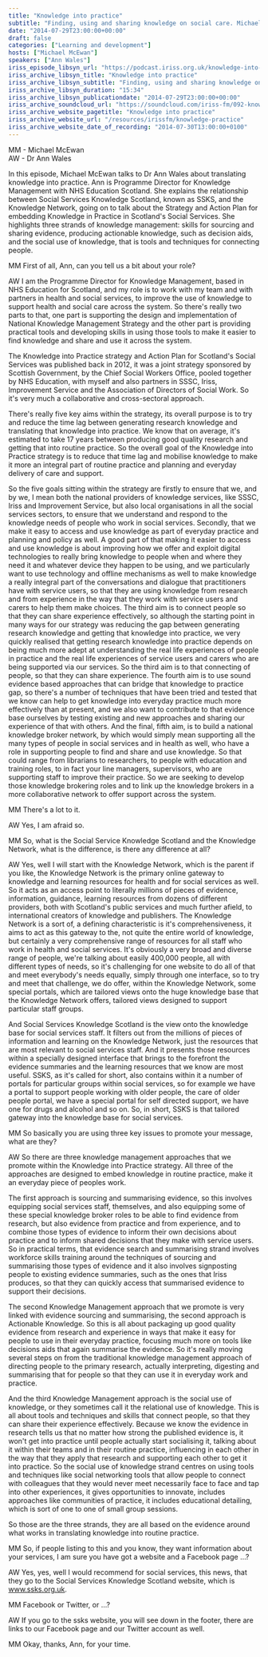 ```yaml
---
title: "Knowledge into practice"
subtitle: "Finding, using and sharing knowledge on social care. Michael McEwan of Able Radio talks to Dr Ann Wales about translating knowledge into practice."
date: "2014-07-29T23:00:00+00:00"
draft: false
categories: ["Learning and development"]
hosts: ["Michael McEwan"]
speakers: ["Ann Wales"]
iriss_episode_libsyn_url: "https://podcast.iriss.org.uk/knowledge-into-practice-1"
iriss_archive_libsyn_title: "Knowledge into practice"
iriss_archive_libsyn_subtitle: "Finding, using and sharing knowledge on social care. Michael McEwan of Able Radio talks to Dr Ann Wales about translating knowledge into practice."
iriss_archive_libsyn_duration: "15:34"
iriss_archive_libsyn_publicationdate: "2014-07-29T23:00:00+00:00"
iriss_archive_soundcloud_url: "https://soundcloud.com/iriss-fm/092-knowledge-into-practice"
iriss_archive_website_pagetitle: "Knowledge into practice"
iriss_archive_website_url: "/resources/irissfm/knowledge-practice"
iriss_archive_website_date_of_recording: "2014-07-30T13:00:00+0100"
---
```

MM - Michael McEwan  
AW - Dr Ann Wales

In this episode, Michael McEwan talks to Dr Ann Wales about translating knowledge into practice. Ann is Programme Director for Knowledge Management with NHS Education Scotland. She explains the relationship between Social Services Knowledge Scotland, known as SSKS, and the Knowledge Network, going on to talk about the Strategy and Action Plan for embedding Knowledge in Practice in Scotland's Social Services. She highlights three strands of knowledge management: skills for sourcing and sharing evidence, producing actionable knowledge, such as decision aids, and the social use of knowledge, that is tools and techniques for connecting people.

MM First of all, Ann, can you tell us a bit about your role?

AW I am the Programme Director for Knowledge Management, based in NHS Education for Scotland, and my role is to work with my team and with partners in health and social services, to improve the use of knowledge to support health and social care across the system. So there's really two parts to that, one part is supporting the design and implementation of National Knowledge Management Strategy and the other part is providing practical tools and developing skills in using those tools to make it easier to find knowledge and share and use it across the system.

The Knowledge into Practice strategy and Action Plan for Scotland's Social Services was published back in 2012, it was a joint strategy sponsored by Scottish Government, by the Chief Social Workers Office, pooled together by NHS Education, with myself and also partners in SSSC, Iriss, Improvement Service and the Association of Directors of Social Work. So it's very much a collaborative and cross-sectoral approach.

There's really five key aims within the strategy, its overall purpose is to try and reduce the time lag between generating research knowledge and translating that knowledge into practice. We know that on average, it's estimated to take 17 years between producing good quality research and getting that into routine practice. So the overall goal of the Knowledge into Practice strategy is to reduce that time lag and mobilise knowledge to make it more an integral part of routine practice and planning and everyday delivery of care and support.

So the five goals sitting within the strategy are firstly to ensure that we, and by we, I mean both the national providers of knowledge services, like SSSC, Iriss and Improvement Service, but also local organisations in all the social services sectors, to ensure that we understand and respond to the knowledge needs of people who work in social services. Secondly, that we make it easy to access and use knowledge as part of everyday practice and planning and policy as well. A good part of that making it easier to access and use knowledge is about improving how we offer and exploit digital technologies to really bring knowledge to people when and where they need it and whatever device they happen to be using, and we particularly want to use technology and offline mechanisms as well to make knowledge a really integral part of the conversations and dialogue that practitioners have with service users, so that they are using knowledge from research and from experience in the way that they work with service users and carers to help them make choices. The third aim is to connect people so that they can share experience effectively, so although the starting point in many ways for our strategy was reducing the gap between generating research knowledge and getting that knowledge into practice, we very quickly realised that getting research knowledge into practice depends on being much more adept at understanding the real life experiences of people in practice and the real life experiences of service users and carers who are being supported via our services. So the third aim is to that connecting of people, so that they can share experience. The fourth aim is to use sound evidence based approaches that can bridge that knowledge to practice gap, so there's a number of techniques that have been tried and tested that we know can help to get knowledge into everyday practice much more effectively than at present, and we also want to contribute to that evidence base ourselves by testing existing and new approaches and sharing our experience of that with others. And the final, fifth aim, is to build a national knowledge broker network, by which would simply mean supporting all the many types of people in social services and in health as well, who have a role in supporting people to find and share and use knowledge. So that could range from librarians to researchers, to people with education and training roles, to in fact your line managers, supervisors, who are supporting staff to improve their practice. So we are seeking to develop those knowledge brokering roles and to link up the knowledge brokers in a more collaborative network to offer support across the system.

MM There's a lot to it.

AW Yes, I am afraid so.

MM So, what is the Social Service Knowledge Scotland and the Knowledge Network, what is the difference, is there any difference at all?

AW Yes, well I will start with the Knowledge Network, which is the parent if you like, the Knowledge Network is the primary online gateway to knowledge and learning resources for health and for social services as well. So it acts as an access point to literally millions of pieces of evidence, information, guidance, learning resources from dozens of different providers, both with Scotland's public services and much further afield, to international creators of knowledge and publishers. The Knowledge Network is a sort of, a defining characteristic is it's comprehensiveness, it aims to act as this gateway to the, not quite the entire world of knowledge, but certainly a very comprehensive range of resources for all staff who work in health and social services. It's obviously a very broad and diverse range of people, we're talking about easily 400,000 people, all with different types of needs, so it's challenging for one website to do all of that and meet everybody's needs equally, simply through one interface, so to try and meet that challenge, we do offer, within the Knowledge Network, some special portals, which are tailored views onto the huge knowledge base that the Knowledge Network offers, tailored views designed to support particular staff groups.

And Social Services Knowledge Scotland is the view onto the knowledge base for social services staff. It filters out from the millions of pieces of information and learning on the Knowledge Network, just the resources that are most relevant to social services staff. And it presents those resources within a specially designed interface that brings to the forefront the evidence summaries and the learning resources that we know are most useful. SSKS, as it's called for short, also contains within it a number of portals for particular groups within social services, so for example we have a portal to support people working with older people, the care of older people portal, we have a special portal for self directed support, we have one for drugs and alcohol and so on. So, in short, SSKS is that tailored gateway into the knowledge base for social services.

MM So basically you are using three key issues to promote your message, what are they?

AW So there are three knowledge management approaches that we promote within the Knowledge into Practice strategy. All three of the approaches are designed to embed knowledge in routine practice, make it an everyday piece of peoples work.

The first approach is sourcing and summarising evidence, so this involves equipping social services staff, themselves, and also equipping some of these special knowledge broker roles to be able to find evidence from research, but also evidence from practice and from experience, and to combine those types of evidence to inform their own decisions about practice and to inform shared decisions that they make with service users. So in practical terms, that evidence search and summarising strand involves workforce skills training around the techniques of sourcing and summarising those types of evidence and it also involves signposting people to existing evidence summaries, such as the ones that Iriss produces, so that they can quickly access that summarised evidence to support their decisions.

The second Knowledge Management approach that we promote is very linked with evidence sourcing and summarising, the second approach is Actionable Knowledge. So this is all about packaging up good quality evidence from research and experience in ways that make it easy for people to use in their everyday practice, focusing much more on tools like decisions aids that again summarise the evidence. So it's really moving several steps on from the traditional knowledge management approach of directing people to the primary research, actually interpreting, digesting and summarising that for people so that they can use it in everyday work and practice.

And the third Knowledge Management approach is the social use of knowledge, or they sometimes call it the relational use of knowledge. This is all about tools and techniques and skills that connect people, so that they can share their experience effectively. Because we know the evidence in research tells us that no matter how strong the published evidence is, it won't get into practice until people actually start socialising it, talking about it within their teams and in their routine practice, influencing in each other in the way that they apply that research and supporting each other to get it into practice. So the social use of knowledge strand centres on using tools and techniques like social networking tools that allow people to connect with colleagues that they would never meet necessarily face to face and tap into other experiences, it gives opportunities to innovate, includes approaches like communities of practice, it includes educational detailing, which is sort of one to one of small group sessions.

So those are the three strands, they are all based on the evidence around what works in translating knowledge into routine practice.

MM So, if people listing to this and you know, they want information about your services, I am sure you have got a website and a Facebook page ...?

AW Yes, yes, well I would recommend for social services, this news, that they go to the Social Services Knowledge Scotland website, which is www.ssks.org.uk.

MM Facebook or Twitter, or ...?

AW If you go to the ssks website, you will see down in the footer, there are links to our Facebook page and our Twitter account as well.

MM Okay, thanks, Ann, for your time.